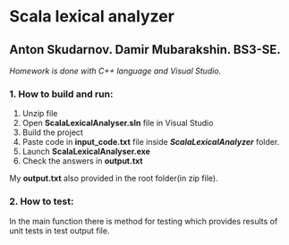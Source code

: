 # Scala lexical analyzer
##   Anton Skudarnov. Damir Mubarakshin. BS3-SE.
_Homework is done with C++ language and 
Visual Studio._


### 1. How to build and run:
1. Unzip file
2. Open **ScalaLexicalAnalyser.sln** file in Visual Studio
3. Build the project
4. Paste code in **input_code.txt** file inside  **_ScalaLexicalAnalyzer_** folder.
5. Launch **ScalaLexicalAnalyser.exe**
6. Check the answers in **output.txt**

My **output.txt** also provided in the root folder(in zip file).

### 2. How to test:
In the main function there is method for testing which provides results of unit tests in test output file. 
